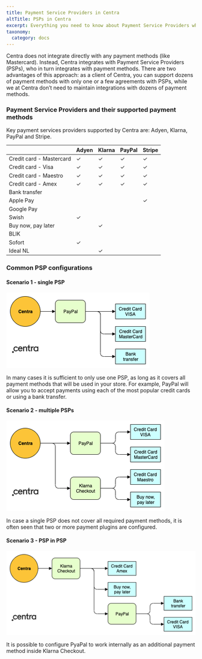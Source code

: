 ```yaml
---
title: Payment Service Providers in Centra
altTitle: PSPs in Centra
excerpt: Everything you need to know about Payment Service Providers who integrate with Centra, including a list of payment methods available with each of them.
taxonomy:
  category: docs
---
```


Centra does not integrate directly with any payment methods (like Mastercard). Instead, Centra integrates with Payment Service Providers (PSPs), who in turn integrates with payment methods. There are two advantages of this approach: as a client of Centra, you can support dozens of payment methods with only one or a few agreements with PSPs, while we at Centra don’t need to maintain integrations with dozens of payment methods. 

### Payment Service Providers and their supported payment methods

Key payment services providers supported by Centra are: Adyen, Klarna, PayPal and Stripe.

|  | Adyen | Klarna | PayPal | Stripe |
|---|---|---|---|---|
| Credit card - Mastercard | ✓ | ✓ | ✓ | ✓ |
| Credit card - Visa | ✓ | ✓ | ✓ | ✓ |
| Credit card - Maestro | ✓ | ✓ | ✓ | ✓ |
| Credit card - Amex | ✓ | ✓ | ✓ | ✓ |
| Bank transfer |  |  |  |  |
| Apple Pay |  |  |  | ✓ |
| Google Pay |  |  |  |  |
| Swish | ✓ |  |  |  |
| Buy now, pay later |  | ✓ |  |  |
| BLIK |  |  |  |  |
| Sofort | ✓ |  |  |  |
| Ideal NL |  | ✓ |  |  |

### Common PSP configurations

#### Scenario 1 - single PSP

![](payment-setup1.png)

In many cases it is sufficient to only use one PSP, as long as it covers all payment methods that will be used in your store. For example, PayPal will allow you to accept payments using each of the most popular credit cards or using a bank transfer.

#### Scenario 2 - multiple PSPs

![](payment-setup2.png)

In case a single PSP does not cover all required payment methods, it is often seen that two or more payment plugins are configured.

#### Scenario 3 - PSP in PSP

![](payment-setup3.png)

It is possible to configure PyaPal to work internally as an additional payment method inside Klarna Checkout.
